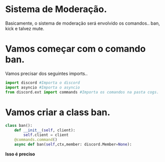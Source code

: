  # Sistema de Moderação.
 
 Basicamente, o sistema de moderação será envolvido os comandos.. ban, kick e talvez mute.

# Vamos começar com o comando ban.

 Vamos precisar dos seguintes imports..

```Python
import discord #Importa o discord
import asyncio #Importa o asyncio
from discord.ext import commands #Importa os comandos na pasta cogs.
```
# Vamos criar a class ban.

```Python
class ban():
    def __init__(self, client):
        self.client = client
    @commands.command()
    async def ban(self,ctx,member: discord.Member=None):
```
**Isso é preciso**
